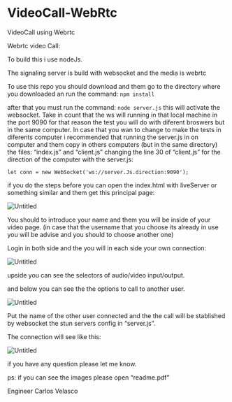 # VideoCall-WebRtc
VideoCall using Webrtc

Webrtc video Call:

To build this i use nodeJs.

The signaling server is build with websocket and the media is webrtc

 

To use this repo you should download and them go to the directory where you downloaded an run the command: `npm install`

after that you must run the command: `node server.js`  this will activate the websocket. Take in count that the ws will running in that local machine  in the port 9090 for that reason the test you will do with diferent broswers but in the same computer. In case that you wan to change to make the tests in diferents computer i recommended that running the server.js in on computer and them copy in others computers (but in the same directory) the files: “index.js” and “client.js” changing the line 30 of “client.js” for the direction of the computer with the server.js:

`let conn = new WebSocket('ws://server.Js.direction:9090');`

if you do the steps before you can open the index.html with liveServer or something similar  and them get this principal page:

![Untitled](https://s3-us-west-2.amazonaws.com/secure.notion-static.com/b1bf7384-bed2-4c74-8770-9df390f06adb/Untitled.png)

You should to introduce your name and them you will be inside of your video page. (in case that the username that you choose its already in use you will be advise and you should to choose another one)

Login in both side and the you will in each side your own connection:

![Untitled](https://s3-us-west-2.amazonaws.com/secure.notion-static.com/5ccde205-36e8-4467-a76b-5371106df58e/Untitled.png)

upside you can see the selectors of audio/video input/output.

and below you can see the the options to call to another user.

![Untitled](https://s3-us-west-2.amazonaws.com/secure.notion-static.com/3737927e-9ff3-4375-9ec4-64035006491f/Untitled.png)

Put the name of the other user connected and the the call will be stablished by websocket the stun servers config in “server.js”.

The connection will see like this:

![Untitled](https://s3-us-west-2.amazonaws.com/secure.notion-static.com/18b2f33d-9ee1-4e6c-b3ae-94a80f9bee77/Untitled.png)

if you have any question please let me know.

ps: if you can see the images please open “readme.pdf”

Engineer Carlos Velasco
